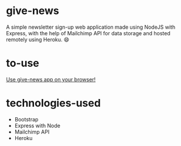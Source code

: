 # give-news

A simple newsletter sign-up web application made using NodeJS with Express, with the help of Mailchimp API for data storage and hosted remotely using Heroku. :smile:

# to-use

[Use give-news app on your browser!](https://young-brook-36250.herokuapp.com/)

# technologies-used

- Bootstrap
- Express with Node
- Mailchimp API
- Heroku
